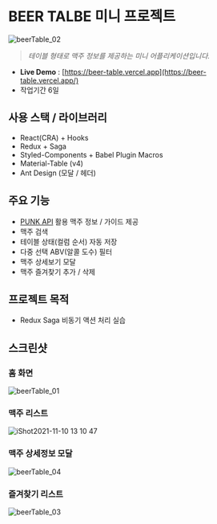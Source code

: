 # BEER TALBE 미니 프로젝트

![beerTable_02](https://user-images.githubusercontent.com/8604840/141151347-ead2904b-3385-4092-b398-b62a8523c4c0.png)

> _테이블 형태로 맥주 정보를 제공하는 미니 어플리케이션입니다._

- **Live Demo** : [https://beer-table.vercel.app](https://beer-table.vercel.app/)
- 작업기간 6일

## 사용 스택 / 라이브러리

- React(CRA) + Hooks
- Redux + Saga
- Styled-Components + Babel Plugin Macros
- Material-Table (v4)
- Ant Design (모달 / 헤더)

## 주요 기능

- [PUNK API](https://punkapi.com/) 활용 맥주 정보 / 가이드 제공
- 맥주 검색
- 테이블 상태(컬럼 순서) 자동 저장
- 다중 선택 ABV(알콜 도수) 필터
- 맥주 상세보기 모달
- 맥주 즐겨찾기 추가 / 삭제

## 프로젝트 목적

- Redux Saga 비동기 액션 처리 실습

## 스크린샷

### 홈 화면

![beerTable_01](https://user-images.githubusercontent.com/8604840/141151342-be3fcf6d-9574-4923-b8e2-84d7139bdba9.png)

### 맥주 리스트

![iShot2021-11-10 13 10 47](https://user-images.githubusercontent.com/8604840/141050374-35f7d9ae-3fe1-4451-b900-4eda8818714b.png)

### 맥주 상세정보 모달

![beerTable_04](https://user-images.githubusercontent.com/8604840/141151353-f11f8218-fbb8-4abc-b2b4-b2d9e3ca0c3b.png)

### 즐겨찾기 리스트

![beerTable_03](https://user-images.githubusercontent.com/8604840/141151350-a7f3e83f-cd9e-4bd1-899b-562a0555f825.png)
